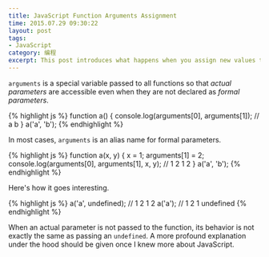 ```yaml
---
title: JavaScript Function Arguments Assignment
time: 2015.07.29 09:30:22
layout: post
tags:
- JavaScript
category: 编程
excerpt: This post introduces what happens when you assign new values to arguments fo a function. <code>arguments</code> is a special variable passed to all functions so that <em>actual parameters</em> are accessible even when they are not declared as <em>formal parameters</em>.
---
```


`arguments` is a special variable passed to all functions so that *actual parameters* are accessible even when they are not declared as *formal parameters*.

{% highlight js %}
function a() {
    console.log(arguments[0], arguments[1]); // a b
}
a('a', 'b');
{% endhighlight %}

In most cases, `arguments` is an alias name for formal parameters.

{% highlight js %}
function a(x, y) {
    x = 1;
    arguments[1] = 2;
    console.log(arguments[0], arguments[1], x, y); // 1 2 1 2
}
a('a', 'b');
{% endhighlight %}

Here's how it goes interesting.

{% highlight js %}
a('a', undefined); // 1 2 1 2
a('a');            // 1 2 1 undefined
{% endhighlight %}

When an actual parameter is not passed to the function, its behavior is not exactly the same as passing an `undefined`. A more profound explanation under the hood should be given once I knew more about JavaScript.

